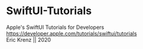 # SwiftUI-Tutorials
Apple's SwiftUI Tutorials for Developers <br />
https://developer.apple.com/tutorials/swiftui/tutorials <br />
Eric Krenz || 2020
